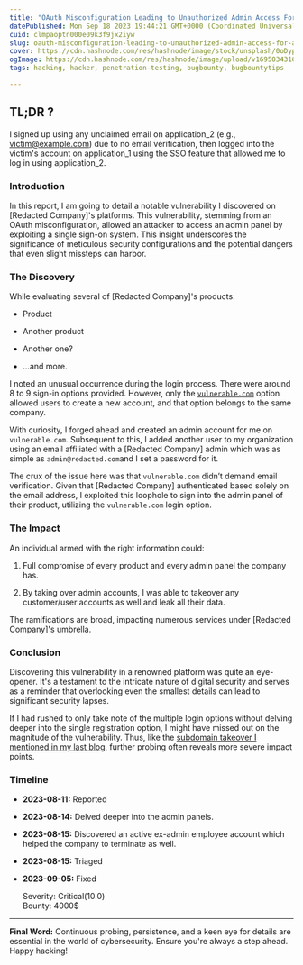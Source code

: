 ```yaml
---
title: "OAuth Misconfiguration Leading to Unauthorized Admin Access For All Org Products"
datePublished: Mon Sep 18 2023 19:44:21 GMT+0000 (Coordinated Universal Time)
cuid: clmpaoptn000e09k3f9jx2iyw
slug: oauth-misconfiguration-leading-to-unauthorized-admin-access-for-all-org-products
cover: https://cdn.hashnode.com/res/hashnode/image/stock/unsplash/0oDypg0s2WU/upload/047c3b6e0bb4a50e30fc74a0eaecacd2.jpeg
ogImage: https://cdn.hashnode.com/res/hashnode/image/upload/v1695034316893/5e3a5c12-0ccf-49e8-80c8-d97a39fc79a6.jpeg
tags: hacking, hacker, penetration-testing, bugbounty, bugbountytips

---
```


## TL;DR ?

I signed up using any unclaimed email on application\_2 (e.g., [victim@example.com](mailto:victim@example.com)) due to no email verification, then logged into the victim's account on application\_1 using the SSO feature that allowed me to log in using application\_2.

### **Introduction**

In this report, I am going to detail a notable vulnerability I discovered on \[Redacted Company\]'s platforms. This vulnerability, stemming from an OAuth misconfiguration, allowed an attacker to access an admin panel by exploiting a single sign-on system. This insight underscores the significance of meticulous security configurations and the potential dangers that even slight missteps can harbor.

### **The Discovery**

While evaluating several of \[Redacted Company\]'s products:

* Product
    
* Another product
    
* Another one?
    
* ...and more.
    

I noted an unusual occurrence during the login process. There were around 8 to 9 sign-in options provided. However, only the [`vulnerable.com`](http://vulnerable.com) option allowed users to create a new account, and that option belongs to the same company.

With curiosity, I forged ahead and created an admin account for me on `vulnerable.com`. Subsequent to this, I added another user to my organization using an email affiliated with a \[Redacted Company\] admin which was as simple as `admin@redacted.com`and I set a password for it.

The crux of the issue here was that `vulnerable.com` didn’t demand email verification. Given that \[Redacted Company\] authenticated based solely on the email address, I exploited this loophole to sign into the admin panel of their product, utilizing the `vulnerable.com` login option.

### **The Impact**

An individual armed with the right information could:

1. Full compromise of every product and every admin panel the company has.
    
2. By taking over admin accounts, I was able to takeover any customer/user accounts as well and leak all their data.
    

The ramifications are broad, impacting numerous services under \[Redacted Company\]'s umbrella.

### **Conclusion**

Discovering this vulnerability in a renowned platform was quite an eye-opener. It's a testament to the intricate nature of digital security and serves as a reminder that overlooking even the smallest details can lead to significant security lapses.

If I had rushed to only take note of the multiple login options without delving deeper into the single registration option, I might have missed out on the magnitude of the vulnerability. Thus, like the [subdomain takeover I mentioned in my last blog](https://hacktus.tech/subdomain-takeover-leading-to-full-account-takeover), further probing often reveals more severe impact points.

### **Timeline**

* **2023-08-11:** Reported
    
* **2023-08-14:** Delved deeper into the admin panels.
    
* **2023-08-15:** Discovered an active ex-admin employee account which helped the company to terminate as well.
    
* **2023-08-15:** Triaged
    
* **2023-09-05:** Fixed
    
    Severity: Critical(10.0)  
    Bounty: 4000$
    

---

**Final Word:** Continuous probing, persistence, and a keen eye for details are essential in the world of cybersecurity. Ensure you're always a step ahead. Happy hacking!